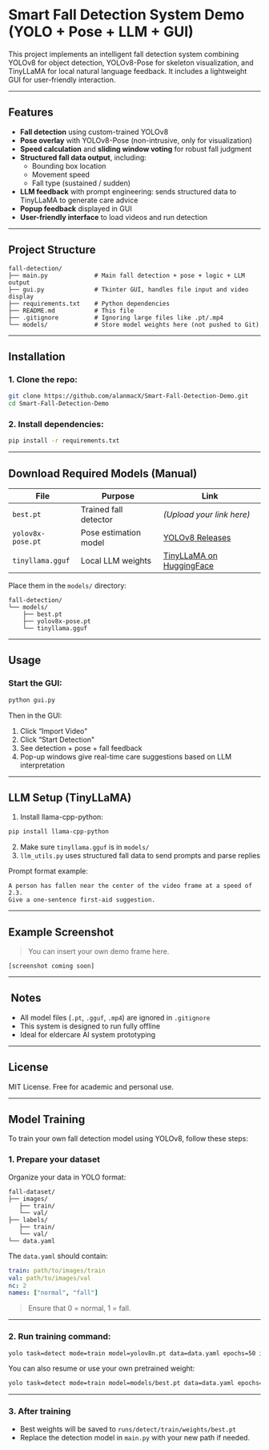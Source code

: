 
# Smart Fall Detection System Demo (YOLO + Pose + LLM + GUI)

This project implements an intelligent fall detection system combining YOLOv8 for object detection, YOLOv8-Pose for skeleton visualization, and TinyLLaMA for local natural language feedback. It includes a lightweight GUI for user-friendly interaction.

---

##  Features

- **Fall detection** using custom-trained YOLOv8
- **Pose overlay** with YOLOv8-Pose (non-intrusive, only for visualization)
- **Speed calculation** and **sliding window voting** for robust fall judgment
- **Structured fall data output**, including:
  - Bounding box location
  - Movement speed
  - Fall type (sustained / sudden)
- **LLM feedback** with prompt engineering: sends structured data to TinyLLaMA to generate care advice
- **Popup feedback** displayed in GUI
- **User-friendly interface** to load videos and run detection

---

##  Project Structure

```
fall-detection/
├── main.py             # Main fall detection + pose + logic + LLM output
├── gui.py              # Tkinter GUI, handles file input and video display
├── requirements.txt    # Python dependencies
├── README.md           # This file
├── .gitignore          # Ignoring large files like .pt/.mp4
└── models/             # Store model weights here (not pushed to Git)
```

---

##  Installation

### 1. Clone the repo:

```bash
git clone https://github.com/alanmacX/Smart-Fall-Detection-Demo.git
cd Smart-Fall-Detection-Demo
```

### 2. Install dependencies:

```bash
pip install -r requirements.txt
```

---

##  Download Required Models (Manual)

| File               | Purpose                 | Link |
|--------------------|--------------------------|------|
| `best.pt`          | Trained fall detector    | *(Upload your link here)* |
| `yolov8x-pose.pt`  | Pose estimation model    | [YOLOv8 Releases](https://github.com/ultralytics/ultralytics/releases) |
| `tinyllama.gguf`   | Local LLM weights        | [TinyLLaMA on HuggingFace](https://huggingface.co/TinyLlama/TinyLlama-1.1B-Chat-v1.0) |

 Place them in the `models/` directory:

```
fall-detection/
└── models/
    ├── best.pt
    ├── yolov8x-pose.pt
    └── tinyllama.gguf
```

---

##  Usage

### Start the GUI:

```bash
python gui.py
```

Then in the GUI:

1. Click “Import Video"
2. Click “Start Detection"
3. See detection + pose + fall feedback
4. Pop-up windows give real-time care suggestions based on LLM interpretation

---

##  LLM Setup (TinyLLaMA)

1. Install llama-cpp-python:

```bash
pip install llama-cpp-python
```

2. Make sure `tinyllama.gguf` is in `models/`
3. `llm_utils.py` uses structured fall data to send prompts and parse replies

Prompt format example:

```text
A person has fallen near the center of the video frame at a speed of 2.3.
Give a one-sentence first-aid suggestion.
```

---

##  Example Screenshot

> You can insert your own demo frame here.

```
[screenshot coming soon]
```

---

## ️ Notes

- All model files (`.pt`, `.gguf`, `.mp4`) are ignored in `.gitignore`
- This system is designed to run fully offline
- Ideal for eldercare AI system prototyping

---

##  License

MIT License. Free for academic and personal use.


---

##  Model Training

To train your own fall detection model using YOLOv8, follow these steps:

### 1. Prepare your dataset

Organize your data in YOLO format:

```
fall-dataset/
├── images/
   ├── train/
   └── val/
├── labels/
   ├── train/
   └── val/
└── data.yaml
```

The `data.yaml` should contain:

```yaml
train: path/to/images/train
val: path/to/images/val
nc: 2
names: ["normal", "fall"]
```

> Ensure that 0 = normal, 1 = fall.

---

### 2. Run training command:

```bash
yolo task=detect mode=train model=yolov8n.pt data=data.yaml epochs=50 imgsz=640
```

You can also resume or use your own pretrained weight:

```bash
yolo task=detect mode=train model=models/best.pt data=data.yaml epochs=50 imgsz=640 resume=True
```

---

### 3. After training

- Best weights will be saved to `runs/detect/train/weights/best.pt`
- Replace the detection model in `main.py` with your new path if needed.
